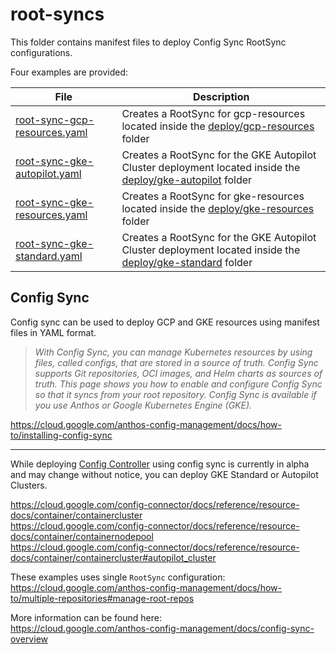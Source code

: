 # root-syncs

This folder contains manifest files to deploy Config Sync RootSync configurations.

Four examples are provided:

|File|Description|
|----|-----------|
| [root-sync-gcp-resources.yaml](root-sync-gcp-resources.yaml)  | Creates a RootSync for gcp-resources located inside the [deploy/gcp-resources](../deploy/gcp-resources/) folder      |
| [root-sync-gke-autopilot.yaml](root-sync-gke-autopilot.yaml)  | Creates a RootSync for the GKE Autopilot Cluster deployment located inside the [deploy/gke-autopilot](../deploy/gke-autopilot) folder      |
| [root-sync-gke-resources.yaml](root-sync-gke-resources.yaml)  | Creates a RootSync for gke-resources located inside the [deploy/gke-resources](../deploy/gke-resources/) folder      |
| [root-sync-gke-standard.yaml](root-sync-gke-standard.yaml)    | Creates a RootSync for the GKE Autopilot Cluster deployment located inside the [deploy/gke-standard](../deploy/gke-standard/) folder      |

## Config Sync

Config sync can be used to deploy GCP and GKE resources using manifest files in YAML format.

> *With Config Sync, you can manage Kubernetes resources by using files, called configs, that are stored in a source of truth. Config Sync supports Git repositories, OCI images, and Helm charts as sources of truth. This page shows you how to enable and configure Config Sync so that it syncs from your root repository. Config Sync is available if you use Anthos or Google Kubernetes Engine (GKE).*

<https://cloud.google.com/anthos-config-management/docs/how-to/installing-config-sync>

---

While deploying [Config Controller](https://cloud.google.com/config-connector/docs/reference/resource-docs/configcontroller/configcontrollerinstance) using config sync is currently in alpha and may change without notice, you can deploy GKE Standard or Autopilot Clusters.

<https://cloud.google.com/config-connector/docs/reference/resource-docs/container/containercluster>
<br><https://cloud.google.com/config-connector/docs/reference/resource-docs/container/containernodepool>
<br><https://cloud.google.com/config-connector/docs/reference/resource-docs/container/containercluster#autopilot_cluster>

These examples uses single `RootSync` configuration:
<br><https://cloud.google.com/anthos-config-management/docs/how-to/multiple-repositories#manage-root-repos>

More information can be found here:
<br><https://cloud.google.com/anthos-config-management/docs/config-sync-overview>